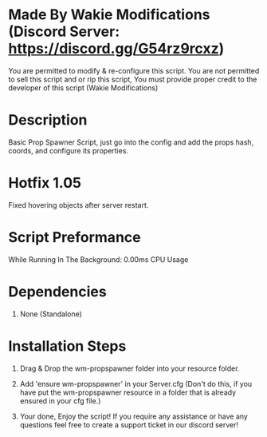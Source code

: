 # Made By Wakie Modifications (Discord Server: https://discord.gg/G54rz9rcxz)
You are permitted to modify & re-configure this script. You are not permitted to sell this script and or rip this script, You must provide proper credit to the developer of this script (Wakie Modifications) 

# Description
Basic Prop Spawner Script, just go into the config and add the props hash, coords, and configure its properties. 

# Hotfix 1.05
Fixed hovering objects after server restart.

# Script Preformance
While Running In The Background: 0.00ms CPU Usage

# Dependencies 
1. None (Standalone)

# Installation Steps

1. Drag & Drop the wm-propspawner folder into your resource folder.

2. Add 'ensure wm-propspawner' in your Server.cfg (Don't do this, if you have put the wm-propspawner resource in a folder that is already ensured in your cfg file.)

3. Your done, Enjoy the script! If you require any assistance or have any questions feel free to create a support ticket in our discord server!